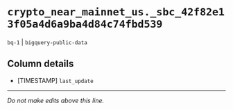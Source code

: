 # `crypto_near_mainnet_us._sbc_42f82e13f05a4d6a9ba4d84c74fbd539`
`bq-1` | `bigquery-public-data`

## Column details
* [TIMESTAMP] `last_update`

-------------------------------------------------------------------------------
*Do not make edits above this line.*
